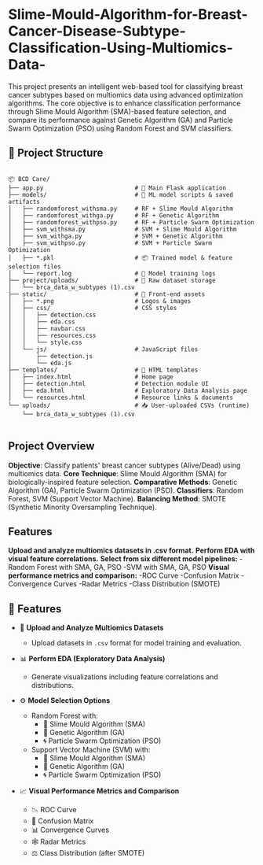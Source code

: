 # Slime-Mould-Algorithm-for-Breast-Cancer-Disease-Subtype-Classification-Using-Multiomics-Data-
This project presents an intelligent web-based tool for classifying breast cancer subtypes based on multiomics data using advanced optimization algorithms. The core objective is to enhance classification performance through Slime Mould Algorithm (SMA)-based feature selection, and compare its performance against Genetic Algorithm (GA) and Particle Swarm Optimization (PSO) using Random Forest and SVM classifiers.




## 📁 Project Structure

<pre>
<code>
📦 BCD Care/
├── app.py                          # 🧠 Main Flask application
├── models/                         # 🤖 ML model scripts & saved artifacts
│   ├── randomforest_withsma.py     # RF + Slime Mould Algorithm
│   ├── randomforest_withga.py      # RF + Genetic Algorithm
│   ├── randomforest_withpso.py     # RF + Particle Swarm Optimization
│   ├── svm_withsma.py              # SVM + Slime Mould Algorithm
│   ├── svm_withga.py               # SVM + Genetic Algorithm
│   ├── svm_withpso.py              # SVM + Particle Swarm Optimization
│   ├── *.pkl                       # 📦 Trained model & feature selection files
│   └── report.log                  # 📝 Model training logs
├── project/uploads/                # 📂 Raw dataset storage
│   └── brca_data_w_subtypes (1).csv
├── static/                         # 🎨 Front-end assets
│   ├── *.png                       # Logos & images
│   ├── css/                        # CSS styles
│   │   ├── detection.css
│   │   ├── eda.css
│   │   ├── navbar.css
│   │   ├── resources.css
│   │   └── style.css
│   └── js/                         # JavaScript files
│       ├── detection.js
│       └── eda.js
├── templates/                      # 🧾 HTML templates
│   ├── index.html                  # Home page
│   ├── detection.html              # Detection module UI
│   ├── eda.html                    # Exploratory Data Analysis page
│   └── resources.html              # Resource links & documents
└── uploads/                        # 📥 User-uploaded CSVs (runtime)
    └── brca_data_w_subtypes (1).csv
</code>
</pre>


## Project Overview

**Objective**: Classify patients' breast cancer subtypes (Alive/Dead) using multiomics data.
**Core Technique**: Slime Mould Algorithm (SMA) for biologically-inspired feature selection.
**Comparative Methods**: Genetic Algorithm (GA), Particle Swarm Optimization (PSO).
**Classifiers**: Random Forest, SVM (Support Vector Machine).
**Balancing Method**: SMOTE (Synthetic Minority Oversampling Technique).

## Features

**Upload and analyze multiomics datasets in .csv format.**
**Perform EDA with visual feature correlations.**
**Select from six different model pipelines:**
-Random Forest with SMA, GA, PSO
-SVM with SMA, GA, PSO
**Visual performance metrics and comparison:**
-ROC Curve
-Confusion Matrix
-Convergence Curves
-Radar Metrics
-Class Distribution (SMOTE)

## 📌 Features

- 📁 **Upload and Analyze Multiomics Datasets**
  - Upload datasets in `.csv` format for model training and evaluation.

- 📊 **Perform EDA (Exploratory Data Analysis)**
  - Generate visualizations including feature correlations and distributions.

- ⚙️ **Model Selection Options**
  - Random Forest with:
    - 🧠 Slime Mould Algorithm (SMA)
    - 🧬 Genetic Algorithm (GA)
    - 🌀 Particle Swarm Optimization (PSO)
  - Support Vector Machine (SVM) with:
    - 🧠 Slime Mould Algorithm (SMA)
    - 🧬 Genetic Algorithm (GA)
    - 🌀 Particle Swarm Optimization (PSO)

- 📈 **Visual Performance Metrics and Comparison**
  - 📉 ROC Curve  
  - 🧩 Confusion Matrix  
  - 📊 Convergence Curves  
  - 🕸️ Radar Metrics  
  - ⚖️ Class Distribution (after SMOTE)

